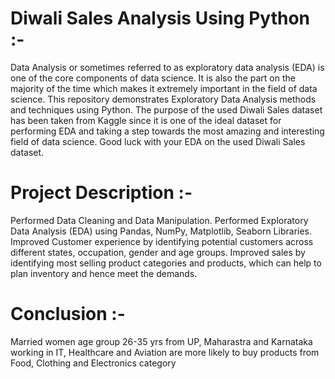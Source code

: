 # Diwali Sales Analysis Using Python :-

 Data Analysis or sometimes referred to as exploratory data analysis (EDA) is one of the core components of data science. It is also the part on the majority of the time which makes it extremely important in the 
 field of data science. This repository demonstrates Exploratory Data Analysis methods and techniques using Python. The purpose of the used Diwali Sales dataset has been taken from Kaggle since it is one of the 
 ideal dataset for performing EDA and taking a step towards the most amazing and interesting field of data science. Good luck with your EDA on the used Diwali Sales dataset.

# Project Description :-

 Performed Data Cleaning and Data Manipulation.
 Performed Exploratory Data Analysis (EDA) using Pandas, NumPy, Matplotlib, Seaborn Libraries.
 Improved Customer experience by identifying potential customers across different states, occupation, gender and age groups.
 Improved sales by identifying most selling product categories and products, which can help to plan inventory and hence meet the demands.

# Conclusion :-
 Married women age group 26-35 yrs from UP,
 Maharastra and Karnataka working in IT,
 Healthcare and Aviation are more likely to buy products from Food,
 Clothing and Electronics category
